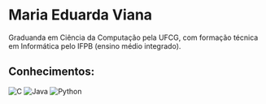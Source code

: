 # Maria Eduarda Viana

Graduanda em Ciência da Computação pela UFCG, com formação técnica em Informática pelo IFPB (ensino médio integrado).

## Conhecimentos:

![C](https://img.shields.io/badge/-C-00599C?style=flat&logo=c&logoColor=white)
![Java](https://img.shields.io/badge/-Java-007396?style=flat&logo=java&logoColor=white)
![Python](https://img.shields.io/badge/-Python-3776AB?style=flat&logo=python&logoColor=white)

